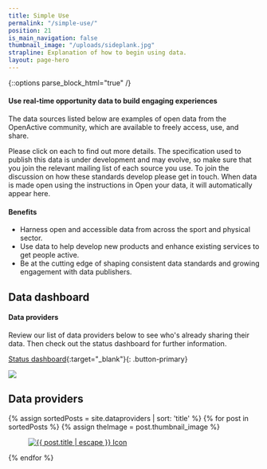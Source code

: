 ```yaml
---
title: Simple Use
permalink: "/simple-use/"
position: 21
is_main_navigation: false
thumbnail_image: "/uploads/sideplank.jpg"
strapline: Explanation of how to begin using data.
layout: page-hero
---
```


{::options parse_block_html="true" /}


<article>
<div class="two twoleft">

#### Use real-time opportunity data to build engaging experiences
The data sources listed below are examples of open data from the OpenActive community, which are available to freely access, use, and share.

Please click on each to find out more details. The specification used to publish this data is under development and may evolve, so make sure that you join the relevant mailing list of each source you use. To join the discussion on how these standards develop please get in touch.
When data is made open using the instructions in Open your data, it will automatically appear here.

</div>
<div class="two twoleft">

#### Benefits

* Harness open and accessible data from across the sport and physical sector.
* Use data to help develop new products and enhance existing services to get people active.
* Be at the cutting edge of shaping consistent data standards and growing engagement with data publishers.

</div>
</article>

<article class="title-row invert">
<h2 class="sub-heading-two">Data dashboard</h2>
<div class="one subgrid">
<div class="two">


#### Data providers
Review our list of data providers below to see who's already sharing their data. Then check out the status dashboard for further information.

[Status dashboard](http://status.openactive.io/){:target="_blank"}{: .button-primary}

</div>
<div class="two">
<a href="http://status.openactive.io/" target="_blank"><img src="{{site.baseurl }}/assets/images/dash.png"></a>
</div>
</div>

</article>


<article class="title-row">
<h2 class="sub-heading-two">Data providers</h2>
<div class="one freegrid-four">
{% assign sortedPosts = site.dataproviders | sort: 'title' %}
{% for post in sortedPosts %}
{% assign theImage = post.thumbnail_image %}

<div>
<figure>
<a class="post-title post-link" href="{{ post.url | relative_url }}">
<img role="logo" src="{{ theImage  | relative_url}}" alt="{{ post.title | escape }} Icon"/>
</a>
</figure>
</div>

{% endfor %}
</div>
</article>

